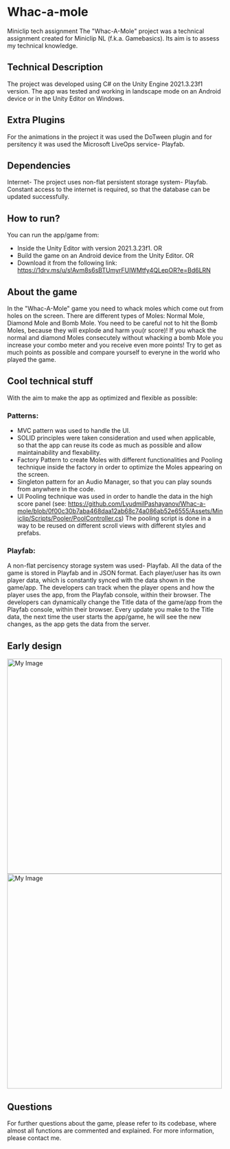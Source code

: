 # Whac-a-mole
Miniclip tech assignment
The "Whac-A-Mole" project was a technical assignment created for Miniclip NL (f.k.a. Gamebasics). Its aim is to assess my technical knowledge.

## Technical Description
The project was developed using C# on the Unity Engine 2021.3.23f1 version. The app was tested and working in landscape mode on an Android device or in the Unity Editor on Windows.

## Extra Plugins
For the animations in the project it was used the DoTween plugin and for persitency it was used the Microsoft LiveOps service- Playfab.

## Dependencies
Internet- The project uses non-flat persistent storage system- Playfab. Constant access to the internet is required, so that the database can be updated successfully.
## How to run?
You can run the app/game from:

- Inside the Unity Editor with version 2021.3.23f1.
OR
- Build the game on an Android device from the Unity Editor.
OR
- Download it from the following link: https://1drv.ms/u/s!Avm8s6sBTUmyrFUlWMtfy4QLepOR?e=Bd6LRN

## About the game
In the "Whac-A-Mole" game you need to whack moles which come out from holes on the screen. There are different types of Moles: Normal Mole, Diamond Mole and Bomb Mole.
You need to be careful not to hit the Bomb Moles, because they will explode and harm you(r score)!
If you whack the normal and diamond Moles consecutely without whacking a bomb Mole you increase your combo meter and you receive even more points!
Try to get as much points as possible and compare yourself to everyne in the world who played the game. 


## Cool technical stuff
With the aim to make the app as optimized and flexible as possible:
### Patterns:
- MVC pattern was used to handle the UI.
- SOLID principles were taken consideration and used when applicable, so that the app can reuse its code as much as possible and allow maintainability and flexability.
- Factory Pattern to create Moles with different functionalities and Pooling technique inside the factory in order to optimize the Moles appearing on the screen.
- Singleton pattern for an Audio Manager, so that you can play sounds from anywhere in the code.
- UI Pooling technique was used in order to handle the data in the high score panel (see: https://github.com/LyudmilPashayanov/Whac-a-mole/blob/0f00c30b7aba468daa12ab68c74a086ab52e6555/Assets/Miniclip/Scripts/Pooler/PoolController.cs) The pooling script is done in a way to be reused on different scroll views with different styles and prefabs.

### Playfab:
A non-flat percisency storage system was used- Playfab. All the data of the game is stored in Playfab and in JSON format.
Each player/user has its own player data, which is constantly synced with the data shown in the game/app.
The developers can track when the player opens and how the player uses the app, from the Playfab console, within their browser.
The developers can dynamically change the Title data of the game/app from the Playfab console, within their browser.
Every update you make to the Title data, the next time the user starts the app/game, he will see the new changes, as the app gets the data from the server.

## Early design   
<img src="https://user-images.githubusercontent.com/41620452/234694279-2e259247-ed3a-4295-8868-947812d5c5c4.jpg" alt="My Image" width="500"/>
<img src="https://user-images.githubusercontent.com/41620452/234694305-51f77247-a56b-4ecb-a6eb-d4d15989503f.jpg" alt="My Image" width="500"/>

## Questions
For further questions about the game, please refer to its codebase, where almost all functions are commented and explained. For more information, please contact me.
